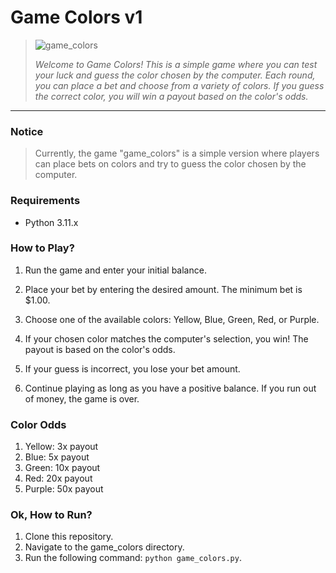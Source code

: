# Game Colors v1
> ![game_colors](https://github.com/AkariOficial/game_colors/assets/58480908/feafe27d-7e02-4a0a-993f-f341d3b0e553)
> 
> *Welcome to Game Colors! This is a simple game where you can test your luck and guess the color chosen by the computer. Each round, you can place a bet and choose from a variety of colors. If you guess the correct color, you will win a payout based on the color's odds.*

----

### Notice
> Currently, the game "game_colors" is a simple version where players can place bets on colors and try to guess the color chosen by the computer.


### Requirements
 - Python 3.11.x


### How to Play?

 1. Run the game and enter your initial balance.

 2. Place your bet by entering the desired amount. The minimum bet is $1.00.

 2. Choose one of the available colors: Yellow, Blue, Green, Red, or Purple.

 3. If your chosen color matches the computer's selection, you win! The payout is based on the color's odds.

 4. If your guess is incorrect, you lose your bet amount.

 5. Continue playing as long as you have a positive balance. If you run out of money, the game is over.


### Color Odds

 1. Yellow: 3x payout
 2. Blue: 5x payout
 3. Green: 10x payout
 4. Red: 20x payout
  5. Purple: 50x payout


### Ok, How to Run?

 1. Clone this repository.
 2. Navigate to the game_colors directory.
 3. Run the following command:  ```python game_colors.py```.
